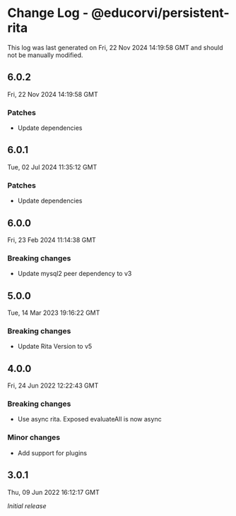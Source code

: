 # Change Log - @educorvi/persistent-rita

This log was last generated on Fri, 22 Nov 2024 14:19:58 GMT and should not be manually modified.

## 6.0.2

Fri, 22 Nov 2024 14:19:58 GMT

### Patches

-   Update dependencies

## 6.0.1

Tue, 02 Jul 2024 11:35:12 GMT

### Patches

-   Update dependencies

## 6.0.0

Fri, 23 Feb 2024 11:14:38 GMT

### Breaking changes

-   Update mysql2 peer dependency to v3

## 5.0.0

Tue, 14 Mar 2023 19:16:22 GMT

### Breaking changes

-   Update Rita Version to v5

## 4.0.0

Fri, 24 Jun 2022 12:22:43 GMT

### Breaking changes

-   Use async rita. Exposed evaluateAll is now async

### Minor changes

-   Add support for plugins

## 3.0.1

Thu, 09 Jun 2022 16:12:17 GMT

_Initial release_
